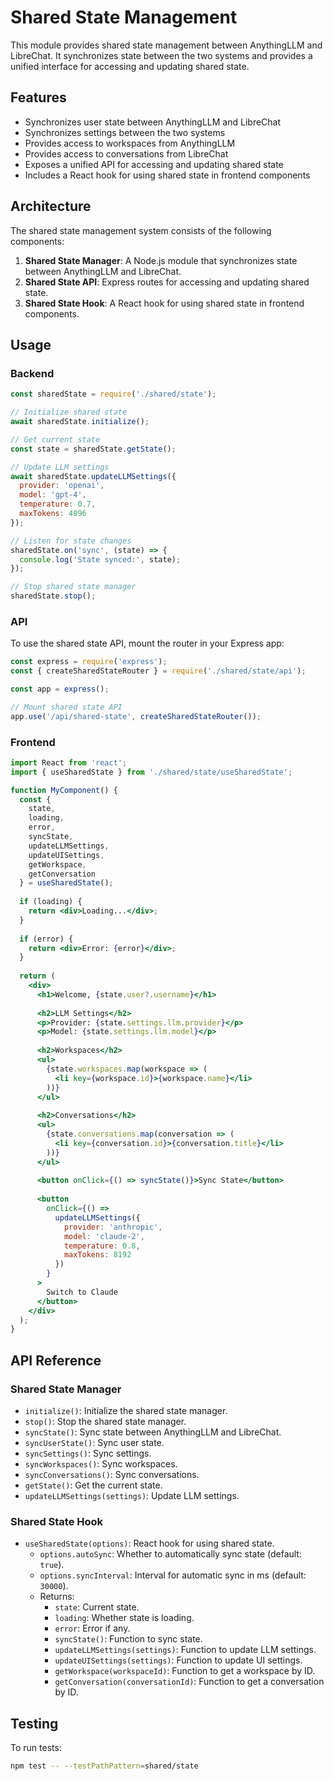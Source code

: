 # Shared State Management

This module provides shared state management between AnythingLLM and LibreChat. It synchronizes state between the two systems and provides a unified interface for accessing and updating shared state.

## Features

- Synchronizes user state between AnythingLLM and LibreChat
- Synchronizes settings between the two systems
- Provides access to workspaces from AnythingLLM
- Provides access to conversations from LibreChat
- Exposes a unified API for accessing and updating shared state
- Includes a React hook for using shared state in frontend components

## Architecture

The shared state management system consists of the following components:

1. **Shared State Manager**: A Node.js module that synchronizes state between AnythingLLM and LibreChat.
2. **Shared State API**: Express routes for accessing and updating shared state.
3. **Shared State Hook**: A React hook for using shared state in frontend components.

## Usage

### Backend

```javascript
const sharedState = require('./shared/state');

// Initialize shared state
await sharedState.initialize();

// Get current state
const state = sharedState.getState();

// Update LLM settings
await sharedState.updateLLMSettings({
  provider: 'openai',
  model: 'gpt-4',
  temperature: 0.7,
  maxTokens: 4096
});

// Listen for state changes
sharedState.on('sync', (state) => {
  console.log('State synced:', state);
});

// Stop shared state manager
sharedState.stop();
```

### API

To use the shared state API, mount the router in your Express app:

```javascript
const express = require('express');
const { createSharedStateRouter } = require('./shared/state/api');

const app = express();

// Mount shared state API
app.use('/api/shared-state', createSharedStateRouter());
```

### Frontend

```jsx
import React from 'react';
import { useSharedState } from './shared/state/useSharedState';

function MyComponent() {
  const {
    state,
    loading,
    error,
    syncState,
    updateLLMSettings,
    updateUISettings,
    getWorkspace,
    getConversation
  } = useSharedState();
  
  if (loading) {
    return <div>Loading...</div>;
  }
  
  if (error) {
    return <div>Error: {error}</div>;
  }
  
  return (
    <div>
      <h1>Welcome, {state.user?.username}</h1>
      
      <h2>LLM Settings</h2>
      <p>Provider: {state.settings.llm.provider}</p>
      <p>Model: {state.settings.llm.model}</p>
      
      <h2>Workspaces</h2>
      <ul>
        {state.workspaces.map(workspace => (
          <li key={workspace.id}>{workspace.name}</li>
        ))}
      </ul>
      
      <h2>Conversations</h2>
      <ul>
        {state.conversations.map(conversation => (
          <li key={conversation.id}>{conversation.title}</li>
        ))}
      </ul>
      
      <button onClick={() => syncState()}>Sync State</button>
      
      <button
        onClick={() =>
          updateLLMSettings({
            provider: 'anthropic',
            model: 'claude-2',
            temperature: 0.8,
            maxTokens: 8192
          })
        }
      >
        Switch to Claude
      </button>
    </div>
  );
}
```

## API Reference

### Shared State Manager

- `initialize()`: Initialize the shared state manager.
- `stop()`: Stop the shared state manager.
- `syncState()`: Sync state between AnythingLLM and LibreChat.
- `syncUserState()`: Sync user state.
- `syncSettings()`: Sync settings.
- `syncWorkspaces()`: Sync workspaces.
- `syncConversations()`: Sync conversations.
- `getState()`: Get the current state.
- `updateLLMSettings(settings)`: Update LLM settings.

### Shared State Hook

- `useSharedState(options)`: React hook for using shared state.
  - `options.autoSync`: Whether to automatically sync state (default: `true`).
  - `options.syncInterval`: Interval for automatic sync in ms (default: `30000`).
  - Returns:
    - `state`: Current state.
    - `loading`: Whether state is loading.
    - `error`: Error if any.
    - `syncState()`: Function to sync state.
    - `updateLLMSettings(settings)`: Function to update LLM settings.
    - `updateUISettings(settings)`: Function to update UI settings.
    - `getWorkspace(workspaceId)`: Function to get a workspace by ID.
    - `getConversation(conversationId)`: Function to get a conversation by ID.

## Testing

To run tests:

```bash
npm test -- --testPathPattern=shared/state
``` 
